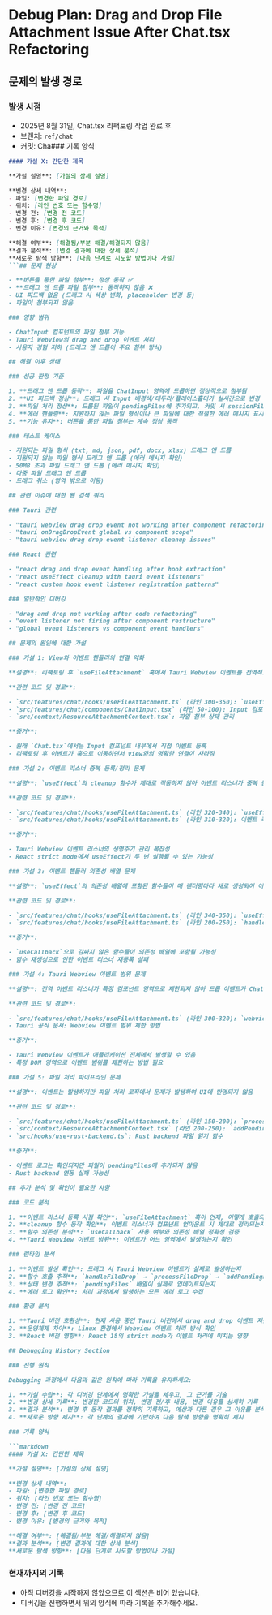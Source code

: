 # Debug Plan: Drag and Drop File Attachment Issue After Chat.tsx Refactoring

## 문제의 발생 경로

### 발생 시점

- 2025년 8월 31일, Chat.tsx 리팩토링 작업 완료 후
- 브랜치: `ref/chat`
- 커밋: Cha### 기록 양식

```markdown
#### 가설 X: 간단한 제목

**가설 설명**: [가설의 상세 설명]

**변경 상세 내역**:
- 파일: [변경한 파일 경로]
- 위치: [라인 번호 또는 함수명]
- 변경 전: [변경 전 코드]
- 변경 후: [변경 후 코드]
- 변경 이유: [변경의 근거와 목적]

**해결 여부**: [해결됨/부분 해결/해결되지 않음]
**결과 분석**: [변경 결과에 대한 상세 분석]
**새로운 탐색 방향**: [다음 단계로 시도할 방법이나 가설]
```## 문제 현상

- **버튼을 통한 파일 첨부**: 정상 동작 ✅
- **드래그 앤 드롭 파일 첨부**: 동작하지 않음 ❌
- UI 피드백 없음 (드래그 시 색상 변화, placeholder 변경 등)
- 파일이 첨부되지 않음

### 영향 범위

- ChatInput 컴포넌트의 파일 첨부 기능
- Tauri Webview의 drag and drop 이벤트 처리
- 사용자 경험 저하 (드래그 앤 드롭이 주요 첨부 방식)

## 해결 이후 상태

### 성공 판정 기준

1. **드래그 앤 드롭 동작**: 파일을 ChatInput 영역에 드롭하면 정상적으로 첨부됨
2. **UI 피드백 정상**: 드래그 시 Input 배경색/테두리/플레이스홀더가 실시간으로 변경
3. **파일 처리 정상**: 드롭된 파일이 pendingFiles에 추가되고, 커밋 시 sessionFiles로 이동
4. **에러 핸들링**: 지원하지 않는 파일 형식이나 큰 파일에 대한 적절한 에러 메시지 표시
5. **기능 유지**: 버튼을 통한 파일 첨부는 계속 정상 동작

### 테스트 케이스

- 지원되는 파일 형식 (txt, md, json, pdf, docx, xlsx) 드래그 앤 드롭
- 지원되지 않는 파일 형식 드래그 앤 드롭 (에러 메시지 확인)
- 50MB 초과 파일 드래그 앤 드롭 (에러 메시지 확인)
- 다중 파일 드래그 앤 드롭
- 드래그 취소 (영역 밖으로 이동)

## 관련 이슈에 대한 웹 검색 쿼리

### Tauri 관련

- "tauri webview drag drop event not working after component refactoring"
- "tauri onDragDropEvent global vs component scope"
- "tauri webview drag drop event listener cleanup issues"

### React 관련

- "react drag and drop event handling after hook extraction"
- "react useEffect cleanup with tauri event listeners"
- "react custom hook event listener registration patterns"

### 일반적인 디버깅

- "drag and drop not working after code refactoring"
- "event listener not firing after component restructure"
- "global event listeners vs component event handlers"

## 문제의 원인에 대한 가설

### 가설 1: View와 이벤트 핸들러의 연결 약화

**설명**: 리팩토링 후 `useFileAttachment` 훅에서 Tauri Webview 이벤트를 전역적으로 등록하지만, 실제 드롭 가능한 영역이 명확하지 않아 이벤트가 제대로 처리되지 않음

**관련 코드 및 경로**:

- `src/features/chat/hooks/useFileAttachment.ts` (라인 300-350): `useEffect`에서 `webview.onDragDropEvent` 등록
- `src/features/chat/components/ChatInput.tsx` (라인 50-100): Input 컴포넌트의 UI 구조
- `src/context/ResourceAttachmentContext.tsx`: 파일 첨부 상태 관리

**증거**:

- 원래 `Chat.tsx`에서는 Input 컴포넌트 내부에서 직접 이벤트 등록
- 리팩토링 후 이벤트가 훅으로 이동하면서 view와의 명확한 연결이 사라짐

### 가설 2: 이벤트 리스너 중복 등록/정리 문제

**설명**: `useEffect`의 cleanup 함수가 제대로 작동하지 않아 이벤트 리스너가 중복 등록되거나 정리되지 않아 충돌 발생

**관련 코드 및 경로**:

- `src/features/chat/hooks/useFileAttachment.ts` (라인 320-340): `useEffect` cleanup 로직
- `src/features/chat/hooks/useFileAttachment.ts` (라인 310-320): 이벤트 리스너 등록 로직

**증거**:

- Tauri Webview 이벤트 리스너의 생명주기 관리 복잡성
- React strict mode에서 useEffect가 두 번 실행될 수 있는 가능성

### 가설 3: 이벤트 핸들러 의존성 배열 문제

**설명**: `useEffect`의 의존성 배열에 포함된 함수들이 매 렌더링마다 새로 생성되어 이벤트 리스너가 제대로 등록되지 않음

**관련 코드 및 경로**:

- `src/features/chat/hooks/useFileAttachment.ts` (라인 340-350): `useEffect` 의존성 배열
- `src/features/chat/hooks/useFileAttachment.ts` (라인 200-250): `handleFileDrop`, `validateFiles` 함수들

**증거**:

- `useCallback`으로 감싸지 않은 함수들이 의존성 배열에 포함될 가능성
- 함수 재생성으로 인한 이벤트 리스너 재등록 실패

### 가설 4: Tauri Webview 이벤트 범위 문제

**설명**: 전역 이벤트 리스너가 특정 컴포넌트 영역으로 제한되지 않아 드롭 이벤트가 ChatInput 영역에서만 처리되지 않음

**관련 코드 및 경로**:

- `src/features/chat/hooks/useFileAttachment.ts` (라인 300-320): `webview.onDragDropEvent` 등록
- Tauri 공식 문서: Webview 이벤트 범위 제한 방법

**증거**:

- Tauri Webview 이벤트가 애플리케이션 전체에서 발생할 수 있음
- 특정 DOM 영역으로 이벤트 범위를 제한하는 방법 필요

### 가설 5: 파일 처리 파이프라인 문제

**설명**: 이벤트는 발생하지만 파일 처리 로직에서 문제가 발생하여 UI에 반영되지 않음

**관련 코드 및 경로**:

- `src/features/chat/hooks/useFileAttachment.ts` (라인 150-200): `processFileDrop` 함수
- `src/context/ResourceAttachmentContext.tsx` (라인 200-250): `addPendingFiles` 함수
- `src/hooks/use-rust-backend.ts`: Rust backend 파일 읽기 함수

**증거**:

- 이벤트 로그는 확인되지만 파일이 pendingFiles에 추가되지 않음
- Rust backend 연동 실패 가능성

## 추가 분석 및 확인이 필요한 사항

### 코드 분석

1. **이벤트 리스너 등록 시점 확인**: `useFileAttachment` 훅이 언제, 어떻게 호출되는지
2. **cleanup 함수 동작 확인**: 이벤트 리스너가 컴포넌트 언마운트 시 제대로 정리되는지
3. **함수 의존성 분석**: `useCallback` 사용 여부와 의존성 배열 정확성 검증
4. **Tauri Webview 이벤트 범위**: 이벤트가 어느 영역에서 발생하는지 확인

### 런타임 분석

1. **이벤트 발생 확인**: 드래그 시 Tauri Webview 이벤트가 실제로 발생하는지
2. **함수 호출 추적**: `handleFileDrop` → `processFileDrop` → `addPendingFiles` 호출 체인 확인
3. **상태 변경 추적**: `pendingFiles` 배열이 실제로 업데이트되는지
4. **에러 로그 확인**: 처리 과정에서 발생하는 모든 에러 로그 수집

### 환경 분석

1. **Tauri 버전 호환성**: 현재 사용 중인 Tauri 버전에서 drag and drop 이벤트 지원 상태
2. **운영체제 차이**: Linux 환경에서 Webview 이벤트 처리 방식 확인
3. **React 버전 영향**: React 18의 strict mode가 이벤트 처리에 미치는 영향

## Debugging History Section

### 진행 원칙

Debugging 과정에서 다음과 같은 원칙에 따라 기록을 유지하세요:

1. **가설 수립**: 각 디버깅 단계에서 명확한 가설을 세우고, 그 근거를 기술
2. **변경 상세 기록**: 변경한 코드의 위치, 변경 전/후 내용, 변경 이유를 상세히 기록
3. **결과 분석**: 변경 후 동작 결과를 정확히 기록하고, 예상과 다른 경우 그 이유를 분석
4. **새로운 방향 제시**: 각 단계의 결과에 기반하여 다음 탐색 방향을 명확히 제시

### 기록 양식

```markdown
#### 가설 X: 간단한 제목

**가설 설명**: [가설의 상세 설명]

**변경 상세 내역**:
- 파일: [변경한 파일 경로]
- 위치: [라인 번호 또는 함수명]
- 변경 전: [변경 전 코드]
- 변경 후: [변경 후 코드]
- 변경 이유: [변경의 근거와 목적]

**해결 여부**: [해결됨/부분 해결/해결되지 않음]
**결과 분석**: [변경 결과에 대한 상세 분석]
**새로운 탐색 방향**: [다음 단계로 시도할 방법이나 가설]
```

### 현재까지의 기록

- 아직 디버깅을 시작하지 않았으므로 이 섹션은 비어 있습니다.
- 디버깅을 진행하면서 위의 양식에 따라 기록을 추가해주세요.
